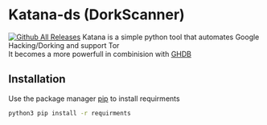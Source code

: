 # Katana-ds (DorkScanner)
[![Github All Releases](https://img.shields.io/badge/support-python%203.x-brightgreen)]() 
Katana is a simple python tool that automates Google Hacking/Dorking and support Tor  
It becomes a more powerfull in combinision with [GHDB](https://www.exploit-db.com/google-hacking-database)
## Installation


Use the package manager [pip](https://pip.pypa.io/en/stable/) to install requirments
```bash
python3 pip install -r requirments
